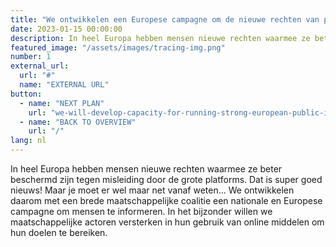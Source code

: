 ```yaml
---
title: "We ontwikkelen een Europese campagne om de nieuwe rechten van platformgebruikers in het zonnetje te zetten"
date: 2023-01-15 00:00:00
description: In heel Europa hebben mensen nieuwe rechten waarmee ze beter beschermd zijn tegen misleiding door de grote platforms. Dat is super goed nieuws! Maar je moet er wel maar net vanaf weten
featured_image: "/assets/images/tracing-img.png"
number: 1
external_url:
  url: "#"
  name: "EXTERNAL URL"
button:
  - name: "NEXT PLAN"
    url: "we-will-develop-capacity-for-running-strong-european-public-information-campaigns"
  - name: "BACK TO OVERVIEW"
    url: "/"
lang: nl
---
```


In heel Europa hebben mensen nieuwe rechten waarmee ze beter beschermd zijn tegen misleiding door de grote platforms. Dat is super goed nieuws! Maar je moet er wel maar net vanaf weten... We ontwikkelen daarom met een brede maatschappelijke coalitie een nationale en Europese campagne om mensen te informeren. In het bijzonder willen we maatschappelijke actoren versterken in hun gebruik van online middelen om hun doelen te bereiken.